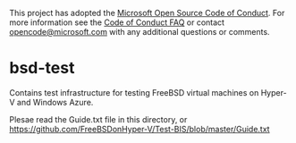 This project has adopted the [Microsoft Open Source Code of Conduct](https://opensource.microsoft.com/codeofconduct/). For more information see the [Code of Conduct FAQ](https://opensource.microsoft.com/codeofconduct/faq/) or contact [opencode@microsoft.com](mailto:opencode@microsoft.com) with any additional questions or comments.

bsd-test
========

Contains test infrastructure for testing FreeBSD virtual machines on Hyper-V and Windows Azure.

Plesae read the Guide.txt file in this directory, or
https://github.com/FreeBSDonHyper-V/Test-BIS/blob/master/Guide.txt
